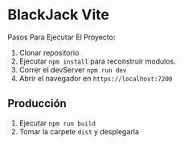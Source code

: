 # BlackJack Vite

Pasos Para Ejecutar El Proyecto:

1. Clonar repositorio
2. Ejecutar ```npm install``` para reconstruir modulos.
3. Correr el devServer ```npm run dev ```
4. Abrir el navegador en ```https://localhost:7200```

## Producción

1. Ejecutar ```npm run build```
2. Tomar la carpete ```dist``` y desplegarla

